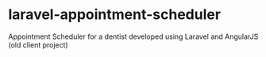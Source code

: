 # laravel-appointment-scheduler
Appointment Scheduler for a dentist developed using Laravel and AngularJS (old client project)
